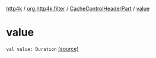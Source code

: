 [http4k](../../index.md) / [org.http4k.filter](../index.md) / [CacheControlHeaderPart](index.md) / [value](./value.md)

# value

`val value: Duration` [(source)](https://github.com/http4k/http4k/blob/master/http4k-core/src/main/kotlin/org/http4k/filter/CachingFilters.kt#L14)
